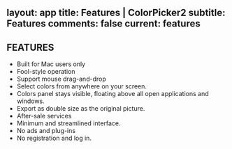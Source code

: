 layout: app
title: Features | ColorPicker2
subtitle: Features
comments: false
current: features
---

## FEATURES
- Built for Mac users only
- Fool-style operation
- Support mouse drag-and-drop
- Select colors from anywhere on your screen.
- Colors panel stays visible, floating above all open applications and windows.
- Export as double size as the original picture. 
- After-sale services
- Minimum and streamlined interface.
- No ads and plug-ins
- No registration and log in. 

 


